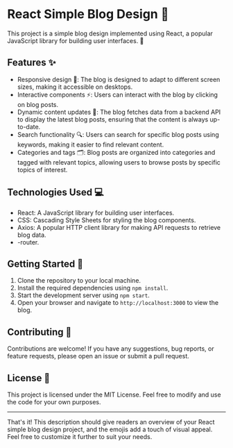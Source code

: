 
# React Simple Blog Design 📝

This project is a simple blog design implemented using React, a popular JavaScript library for building user interfaces. 🌟

## Features ✨

- Responsive design 📱: The blog is designed to adapt to different screen sizes, making it accessible on desktops.
- Interactive components ⚡️: Users can interact with the blog by clicking on blog posts.
- Dynamic content updates 🔄: The blog fetches data from a backend API to display the latest blog posts, ensuring that the content is always up-to-date.
- Search functionality 🔍: Users can search for specific blog posts using keywords, making it easier to find relevant content.
- Categories and tags 🗂️: Blog posts are organized into categories and tagged with relevant topics, allowing users to browse posts by specific topics of interest.

## Technologies Used 💻

- React: A JavaScript library for building user interfaces.
- CSS: Cascading Style Sheets for styling the blog components.
- Axios: A popular HTTP client library for making API requests to retrieve blog data.
- -router.

## Getting Started 🚀

1. Clone the repository to your local machine.
2. Install the required dependencies using `npm install`.
3. Start the development server using `npm start`.
4. Open your browser and navigate to `http://localhost:3000` to view the blog.

## Contributing 👥

Contributions are welcome! If you have any suggestions, bug reports, or feature requests, please open an issue or submit a pull request.

## License 📜

This project is  licensed under the MIT License. Feel free to modify and use the code for your own purposes.

---

That's it! This description should give readers an overview of your React simple blog design project, and the emojis add a touch of visual appeal. Feel free to customize it further to suit your needs.
